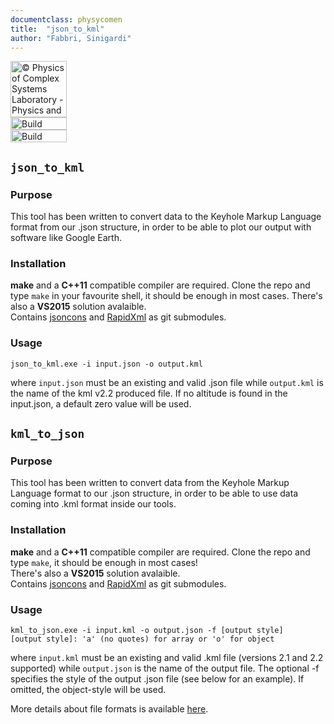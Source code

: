 ```yaml
---
documentclass: physycomen
title:  "json_to_kml"
author: "Fabbri, Sinigardi"
---
```


<a href="http://www.physycom.unibo.it"> 
<div class="image">
<img src="https://cdn.rawgit.com/physycom/templates/697b327d/logo_unibo.png" width="90" height="90" alt="© Physics of Complex Systems Laboratory - Physics and Astronomy Department - University of Bologna"> 
</div>
</a>
<a href="https://travis-ci.org/physycom/json_to_kml"> 
<div class="image">
<img src="https://travis-ci.org/physycom/json_to_kml.svg?branch=master" width="90" height="20" alt="Build Status"> 
</div>
</a>
<a href="https://ci.appveyor.com/project/cenit/json-to-kml"> 
<div class="image">
<img src="https://ci.appveyor.com/api/projects/status/tk7a69ly5xqm35m7?svg=true" width="90" height="20" alt="Build Status"> 
</div>
</a>


## `json_to_kml`
### Purpose
This tool has been written to convert data to the Keyhole Markup Language format from our .json structure, in order to be able to plot our output with software like Google Earth.


### Installation
**make** and a **C++11** compatible compiler are required. Clone the repo and type ``make`` in your favourite shell, it should be enough in most cases.
There's also a **VS2015** solution avalaible.   
Contains [jsoncons](https://github.com/danielaparker/jsoncons) and [RapidXml](https://github.com/physycom/rapidxml) as git submodules.

### Usage
```
json_to_kml.exe -i input.json -o output.kml 
```
where `input.json` must be an existing and valid .json file while `output.kml` is the name of the kml v2.2 produced file.
If no altitude is found in the input.json, a default zero value will be used.


## `kml_to_json`
### Purpose
This tool has been written to convert data from the Keyhole Markup Language format to our .json structure, in order to be able to use data coming into .kml format inside our tools.

### Installation
**make** and a **C++11** compatible compiler are required. Clone the repo and type ``make``, it should be enough in most cases!   
There's also a **VS2015** solution avalaible.   
Contains [jsoncons](https://github.com/danielaparker/jsoncons) and [RapidXml](https://github.com/physycom/rapidxml) as git submodules.

### Usage
```
kml_to_json.exe -i input.kml -o output.json -f [output style]
[output style]: 'a' (no quotes) for array or 'o' for object
```
where `input.kml` must be an existing and valid .kml file (versions 2.1 and 2.2 supported) while `output.json` is the name of the output file.
The optional -f specifies the style of the output .json file (see below for an example). If omitted, the object-style will be used.


More details about file formats is available [here](https://github.com/physycom/file_format_specifications/blob/master/formati_file.md).

